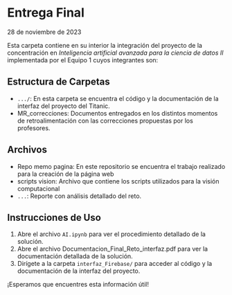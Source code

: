 # Entrega Final
28 de noviembre de 2023

Esta carpeta contiene en su interior la integración del proyecto de la concentración en _Inteligencia artificial avanzada para la ciencia de datos II_ implementada por el Equipo 1 cuyos integrantes son:



## Estructura de Carpetas

- `.../`: En esta carpeta se encuentra el código y la documentación de la interfaz del proyecto del Titanic.
- MR_correcciones: Documentos entregados en los distintos momentos de retroalimentación con las correcciones propuestas por los profesores.

## Archivos

- Repo memo pagina: En este repositorio se encuentra el trabajo realizado para la creación de la página web
- scripts vision: Archivo que contiene los scripts utilizados para la visión computacional
- `...`: Reporte con análisis detallado del reto.


## Instrucciones de Uso

1. Abre el archivo `AI.ipynb` para ver el procedimiento detallado de la solución.
2. Abre el archivo Documentacion_Final_Reto_interfaz.pdf para ver la documentación detallada de la solución.
2. Dirígete a la carpeta `interfaz_Firebase/` para acceder al código y la documentación de la interfaz del proyecto.

¡Esperamos que encuentres esta información útil!

